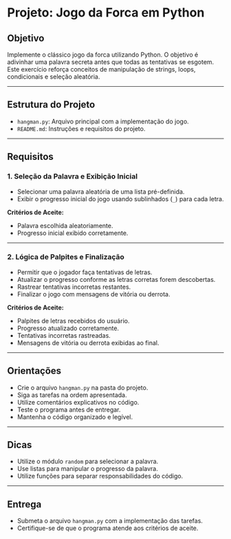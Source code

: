# Projeto: Jogo da Forca em Python

## Objetivo

Implemente o clássico jogo da forca utilizando Python. O objetivo é adivinhar uma palavra secreta antes que todas as tentativas se esgotem. Este exercício reforça conceitos de manipulação de strings, loops, condicionais e seleção aleatória.

---

## Estrutura do Projeto

- `hangman.py`: Arquivo principal com a implementação do jogo.
- `README.md`: Instruções e requisitos do projeto.

---

## Requisitos

### 1. Seleção da Palavra e Exibição Inicial

- Selecionar uma palavra aleatória de uma lista pré-definida.
- Exibir o progresso inicial do jogo usando sublinhados (`_`) para cada letra.

**Critérios de Aceite:**
- Palavra escolhida aleatoriamente.
- Progresso inicial exibido corretamente.

---

### 2. Lógica de Palpites e Finalização

- Permitir que o jogador faça tentativas de letras.
- Atualizar o progresso conforme as letras corretas forem descobertas.
- Rastrear tentativas incorretas restantes.
- Finalizar o jogo com mensagens de vitória ou derrota.

**Critérios de Aceite:**
- Palpites de letras recebidos do usuário.
- Progresso atualizado corretamente.
- Tentativas incorretas rastreadas.
- Mensagens de vitória ou derrota exibidas ao final.

---

## Orientações

- Crie o arquivo `hangman.py` na pasta do projeto.
- Siga as tarefas na ordem apresentada.
- Utilize comentários explicativos no código.
- Teste o programa antes de entregar.
- Mantenha o código organizado e legível.

---

## Dicas

- Utilize o módulo `random` para selecionar a palavra.
- Use listas para manipular o progresso da palavra.
- Utilize funções para separar responsabilidades do código.

---

## Entrega

- Submeta o arquivo `hangman.py` com a implementação das tarefas.
- Certifique-se de que o programa atende aos critérios de aceite.
